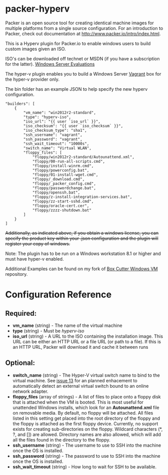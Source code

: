 packer-hyperv
=============

Packer is an open source tool for creating identical machine images for multiple platforms from a single source configuration. For an introduction to Packer, check out documentation at http://www.packer.io/intro/index.html.

This is a Hyperv plugin for Packer.io to enable windows users to build custom images given an ISO.

ISO's can be downloaded off technet or MSDN (if you have a subscription for the latter).
[Windows Server Evaluations](http://www.microsoft.com/en-us/evalcenter/evaluate-windows-server-2012-r2)

The hyper-v plugin enables you to build a Windows Server [Vagrant](https://www.vagrantup.com/) box for the hyper-v provider only. 

The bin folder has an example JSON to help specify the new hyperv configuration.

    "builders": [
        {
            "vm_name": "win2012r2-standard",
            "type": "hyperv-iso",
            "iso_url": "{{ user `iso_url` }}",
            "iso_checksum": "{{ user `iso_checksum` }}",
            "iso_checksum_type": "sha1",
            "ssh_username": "vagrant",
            "ssh_password": "vagrant",
            "ssh_wait_timeout": "10000s",
            "switch_name": "Virtual WLAN",
            "floppy_files": [
                "floppy/win2012r2-standard/Autounattend.xml",
                "floppy/00-run-all-scripts.cmd",
                "floppy/install-winrm.cmd",
                "floppy/powerconfig.bat",
                "floppy/01-install-wget.cmd",
                "floppy/_download.cmd",
                "floppy/_packer_config.cmd",
                "floppy/passwordchange.bat",
                "floppy/openssh.bat",
                "floppy/z-install-integration-services.bat",
                "floppy/zz-start-sshd.cmd",
                "floppy/oracle-cert.cer",
                "floppy/zzzz-shutdown.bat"
            ]
        }
    ]

~~Additionally, as indicated above, if you obtain a windows license, you can specify the product key within your .json configuration and the plugin will register your copy of windows.~~

Note: The plugin has to be run on a Windows workstation 8.1 or higher and must have hyper-v enabled. 

Additional Examples can be found on my fork of [Box Cutter Windows VM](https://github.com/pbolduc/windows-vm) repository.

# Configuration Reference

## Required:

* **vm_name** (string) - The name of the virtual machine
* **type** (string) - Must be *hyperv-iso*
* **iso_url** (string) - A URL to the ISO containing the installation image. This URL can be either an HTTP URL or a file URL (or path to a file). If this is an HTTP URL, Packer will download it and cache it between runs

## Optional:

* **switch_name** (string) - The Hyper-V virtual switch name to bind to the virtual machine.  See [issue 13](https://github.com/pbolduc/packer-hyperv/issues/13) for an planned enhacement to automatically detect an external virtual switch bound to an online network adapter.
* **floppy_files** (array of strings) - A list of files to place onto a floppy disk that is attached when the VM is booted. This is most useful for unattended Windows installs, which look for an **Autounattend.xml** file on removable media. By default, no floppy will be attached. All files listed in this setting get placed into the root directory of the floppy and the floppy is attached as the first floppy device. Currently, no support exists for creating sub-directories on the floppy. Wildcard characters (*, ?, and []) are allowed. Directory names are also allowed, which will add all the files found in the directory to the floppy.
* **ssh_username** (string) - The username to use to SSH into the machine once the OS is installed.
* **ssh_password** (string) - The password to use to SSH into the machine once the OS is installed.
* **ssh_wait_timeout** (string) - How long to wait for SSH to be available.
